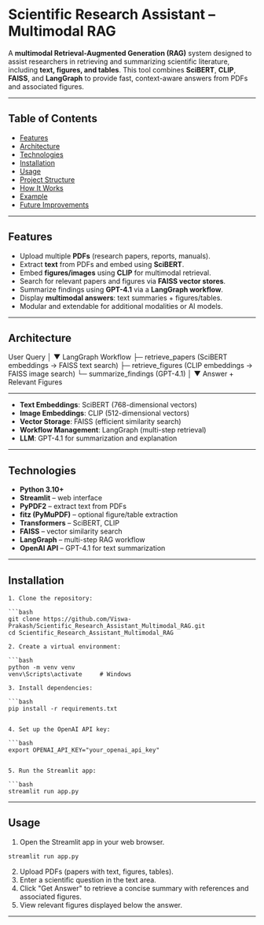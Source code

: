 # Scientific Research Assistant – Multimodal RAG

A **multimodal Retrieval-Augmented Generation (RAG)** system designed to assist researchers in retrieving and summarizing scientific literature, including **text, figures, and tables**. This tool combines **SciBERT**, **CLIP**, **FAISS**, and **LangGraph** to provide fast, context-aware answers from PDFs and associated figures.

---

## Table of Contents

- [Features](#features)
- [Architecture](#architecture)
- [Technologies](#technologies)
- [Installation](#installation)
- [Usage](#usage)
- [Project Structure](#project-structure)
- [How It Works](#how-it-works)
- [Example](#example)
- [Future Improvements](#future-improvements)

---

## Features

- Upload multiple **PDFs** (research papers, reports, manuals).  
- Extract **text** from PDFs and embed using **SciBERT**.  
- Embed **figures/images** using **CLIP** for multimodal retrieval.  
- Search for relevant papers and figures via **FAISS vector stores**.  
- Summarize findings using **GPT-4.1** via a **LangGraph workflow**.  
- Display **multimodal answers**: text summaries + figures/tables.  
- Modular and extendable for additional modalities or AI models.

---

## Architecture

User Query
│
▼
LangGraph Workflow
├─ retrieve_papers (SciBERT embeddings → FAISS text search)
├─ retrieve_figures (CLIP embeddings → FAISS image search)
└─ summarize_findings (GPT-4.1)
│
▼
Answer + Relevant Figures

---

- **Text Embeddings**: SciBERT (768-dimensional vectors)  
- **Image Embeddings**: CLIP (512-dimensional vectors)  
- **Vector Storage**: FAISS (efficient similarity search)  
- **Workflow Management**: LangGraph (multi-step retrieval)  
- **LLM**: GPT-4.1 for summarization and explanation

---

## Technologies

- **Python 3.10+**  
- **Streamlit** – web interface  
- **PyPDF2** – extract text from PDFs  
- **fitz (PyMuPDF)** – optional figure/table extraction  
- **Transformers** – SciBERT, CLIP  
- **FAISS** – vector similarity search  
- **LangGraph** – multi-step RAG workflow  
- **OpenAI API** – GPT-4.1 for text summarization

---

## Installation

```
1. Clone the repository:

```bash
git clone https://github.com/Viswa-Prakash/Scientific_Research_Assistant_Multimodal_RAG.git
cd Scientific_Research_Assistant_Multimodal_RAG

2. Create a virtual environment:

```bash
python -m venv venv
venv\Scripts\activate     # Windows

3. Install dependencies:

```bash
pip install -r requirements.txt


4. Set up the OpenAI API key:

```bash
export OPENAI_API_KEY="your_openai_api_key"


5. Run the Streamlit app:

```bash
streamlit run app.py
```

---

## Usage

1. Open the Streamlit app in your web browser.
```bash
streamlit run app.py
```
2. Upload PDFs (papers with text, figures, tables).
3. Enter a scientific question in the text area.
4. Click "Get Answer" to retrieve a concise summary with references and associated figures.
5. View relevant figures displayed below the answer.
---